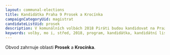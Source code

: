 ```yaml
---
layout: communal-elections
title: Kandidátka Praha 9 Prosek a Krocínka
campaignCategoryUid: magistrat
candidateListUid: prosek
description: V komunálních volbách 2018 Piráti budou kandidovat na Praze 9. Jak na magistrát, tak i na jednotlivé městské obvody. Prosazujeme transparentní veřejnou správu, participaci veřejnosti, férový přístup ke všem způsobům dopravy a politiku, která využívá možností technologií 21. století pro otevřenou a demokratickou společnost.
keywords: volby, mo i, střed, 2018, program, kandidátka, kandidátní listina, kandidáti, komunální volby
---
```


Obvod zahrnuje oblasti **Prosek** a **Krocínka**.